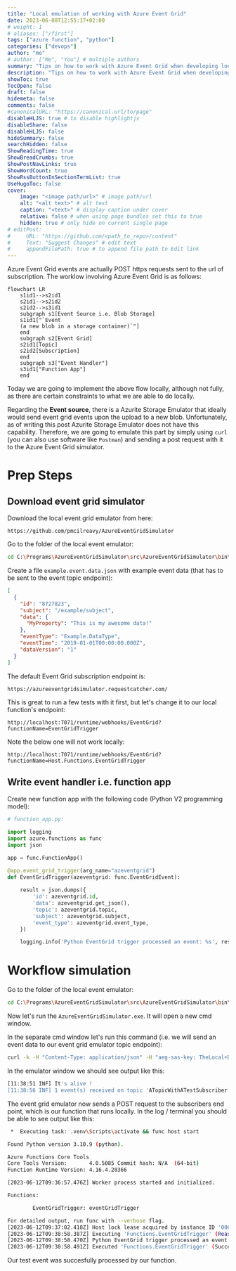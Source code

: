 ```yaml
---
title: "Local emulation of working with Azure Event Grid"
date: 2023-06-08T12:55:17+02:00
# weight: 1
# aliases: ["/first"]
tags: ["azure function", "python"]
categories: ["devops"]
author: "me"
# author: ["Me", "You"] # multiple authors
summary: "Tips on how to work with Azure Event Grid when developing locally"
description: "Tips on how to work with Azure Event Grid when developing locally"
showToc: true
TocOpen: false
draft: false
hidemeta: false
comments: false
#canonicalURL: "https://canonical.url/to/page"
disableHLJS: true # to disable highlightjs
disableShare: false
disableHLJS: false
hideSummary: false
searchHidden: false
ShowReadingTime: true
ShowBreadCrumbs: true
ShowPostNavLinks: true
ShowWordCount: true
ShowRssButtonInSectionTermList: true
UseHugoToc: false
cover:
    image: "<image path/url>" # image path/url
    alt: "<alt text>" # alt text
    caption: "<text>" # display caption under cover
    relative: false # when using page bundles set this to true
    hidden: true # only hide on current single page
# editPost:
#     URL: "https://github.com/<path_to_repo>/content"
#     Text: "Suggest Changes" # edit text
#     appendFilePath: true # to append file path to Edit link
---
```


Azure Event Grid events are actually POST https requests sent to the url of subscription. The worklow involving Azure Event Grid is as follows:


```mermaid
flowchart LR
    s1id1-->s2id1
    s2id1-->s2id2
    s2id2-->s3id1
    subgraph s1[Event Source i.e. Blob Storage]
    s1id1["`Event 
    (a new blob in a storage container)`"]
    end
    subgraph s2[Event Grid]
    s2id1[Topic]
    s2id2[Subscription]
    end
    subgraph s3["Event Handler"]
    s3id1["Function App"]
    end
```
<!-- {{<mermaid>}} -->
<!-- {{</mermaid>}} -->

Today we are going to implement the above flow locally, although not fully, as there are certain constraints to what we are able to do locally.

Regarding the **Event source**, there is a Azurite Storage Emulator that ideally would send event grid events upon the upload to a new blob. Unfortunately, as of writing this post Azurite Storage Emulator does not have this capability. Therefore, we are going to emulate this part by simply using `curl` (you can also use software like `Postman`) and sending a post request with it to the Azure Event Grid simulator.

# Prep Steps
## Download event grid simulator
Download the local event grid emulator from here:
```
https://github.com/pmcilreavy/AzureEventGridSimulator
```
Go to the folder of the local event emulator:

```bash
cd C:\Programs\AzureEventGridSimulator\src\AzureEventGridSimulator\bin\Release\net7.0
```

Create a file `example.event.data.json` with example event data (that has to be sent to the event topic endpoint):

```json
[
  {
    "id": "8727823",
    "subject": "/example/subject",
    "data": {
      "MyProperty": "This is my awesome data!"
    },
    "eventType": "Example.DataType",
    "eventTime": "2019-01-01T00:00:00.000Z",
    "dataVersion": "1"
  }
]
```

The default Event Grid subscription endpoint is:
```
https://azureeventgridsimulator.requestcatcher.com/
```

This is great to run a few tests with it first, but let's change it to our local function's endpoint:
```
http://localhost:7071/runtime/webhooks/EventGrid?functionName=EventGridTrigger
```

Note the below one will not work locally:
```
http://localhost:7071/runtime/webhooks/EventGrid?functionName=Host.Functions.EventGridTrigger
```

## Write event handler i.e. function app

Create new function app with the following code (Python V2 programming model):

```py
# function_app.py:

import logging
import azure.functions as func
import json

app = func.FunctionApp()

@app.event_grid_trigger(arg_name="azeventgrid")
def EventGridTrigger(azeventgrid: func.EventGridEvent):
    
    result = json.dumps({
        'id': azeventgrid.id,
        'data': azeventgrid.get_json(),
        'topic': azeventgrid.topic,
        'subject': azeventgrid.subject,
        'event_type': azeventgrid.event_type,
    })

    logging.info('Python EventGrid trigger processed an event: %s', result)

```

# Workflow simulation

Go to the folder of the local event emulator:

```bash
cd C:\Programs\AzureEventGridSimulator\src\AzureEventGridSimulator\bin\Release\net7.0
```

Now let's run the `AzureEventGridSimulator.exe`. It will open a new cmd window.

In the separate cmd window let's run this command (i.e. we will send an event data to our event grid emulator topic endpoint):

```bash
curl -k -H "Content-Type: application/json" -H "aeg-sas-key: TheLocal+DevelopmentKey=" -X POST "https://localhost:60101/api/events?api-version=2018-01-01" -d @example.event.data.json
```

In the emulator window we should see output like this:
```bash
[11:38:51 INF] It's alive !
[11:38:56 INF] 1 event(s) received on topic 'ATopicWithATestSubscriber'
```

The event grid emulator now sends a POST request to the subscribers end point, which is our function that runs locally. In the log / terminal you should be able to see output like this:

```bash
 *  Executing task: .venv\Scripts\activate && func host start 

Found Python version 3.10.9 (python).

Azure Functions Core Tools
Core Tools Version:       4.0.5085 Commit hash: N/A  (64-bit)
Function Runtime Version: 4.16.4.20366

[2023-06-12T09:36:57.476Z] Worker process started and initialized.

Functions:

        EventGridTrigger: eventGridTrigger        

For detailed output, run func with --verbose flag.
[2023-06-12T09:37:02.418Z] Host lock lease acquired by instance ID '000000000000000000000000427EF713'.
[2023-06-12T09:38:58.387Z] Executing 'Functions.EventGridTrigger' (Reason='EventGrid trigger fired at 2023-06-12T11:38:58.3516320+02:00', Id=5c2f449a-b64d-41a9-86e4-00ba3cb67ba1)
[2023-06-12T09:38:58.470Z] Python EventGrid trigger processed an event: {"id": "8727823", "data": {"MyProperty": "This is my awesome data!"}, "topic": "/subscriptions/00000000-0000-0000-0000-000000000000/resourceGroups/eventGridSimulator/providers/Microsoft.EventGrid/topics/ATopicWithATestSubscriber", "subject": "/example/subject", "event_type": "Example.DataType"}
[2023-06-12T09:38:58.491Z] Executed 'Functions.EventGridTrigger' (Succeeded, Id=5c2f449a-b64d-41a9-86e4-00ba3cb67ba1, Duration=129ms)
```

Our test event was succesfully processed by our function.